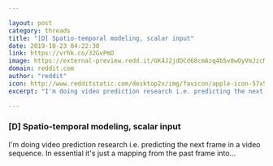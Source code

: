 ```yaml
---

layout: post
category: threads
title: "[D] Spatio-temporal modeling, scalar input"
date: 2019-10-23 04:22:30
link: https://vrhk.co/32GvPmD
image: https://external-preview.redd.it/GK4J2jdDCd68cmAzq4b5v8wOyVmJzcMn471wSxWrwMY.jpg?width=316&height=165.445026178&auto=webp&s=1eacb2133b2d6aab7865e7f73a8fa346e7342354
domain: reddit.com
author: "reddit"
icon: http://www.redditstatic.com/desktop2x/img/favicon/apple-icon-57x57.png
excerpt: "I'm doing video prediction research i.e. predicting the next frame in a video sequence. In essential it's just a mapping from the past frame into..."

---
```


### [D] Spatio-temporal modeling, scalar input

I'm doing video prediction research i.e. predicting the next frame in a video sequence. In essential it's just a mapping from the past frame into...